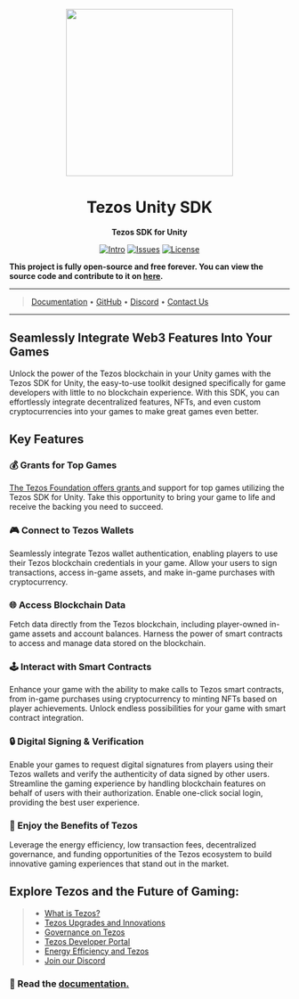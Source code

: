 <div align="center">

<a href="https://tezos.com/unity/"><img height="300x" src="https://github.com/trilitech/tezos-unity-sdk/blob/main/Samples~/Art/Wiki/SDK_01.jpg" /></a>

  <h1>Tezos Unity SDK</h1>

  <p>
    <strong>Tezos SDK for Unity</strong>
  </p>

  <p>
    <a href="https://docs.tezos.com/unity"><img alt="Intro" src="https://img.shields.io/badge/docs-tutorials-blueviolet" /></a>
    <a href="https://github.com/trilitech/tezos-unity-sdk/issues"><img alt="Issues" src="https://img.shields.io/github/issues/trilitech/tezos-unity-sdk?color=blueviolet" /></a>
    <a href="https://opensource.org/licenses/MIT"><img alt="License" src="https://img.shields.io/github/license/trilitech/tezos-unity-sdk?color=blueviolet" /></a>
  </p>
</div>

**This project is fully open-source and free forever. You can view the source code and contribute to it on [here](https://github.com/trilitech/tezos-unity-sdk/).**

***

> [Documentation](https://docs.tezos.com) • [GitHub](https://github.com/trilitech/tezos-unity-sdk/) • [Discord](https://discord.com/tezos) • [Contact Us](https://discord.com/tezos)

***

## Seamlessly Integrate Web3 Features Into Your Games


Unlock the power of the Tezos blockchain in your Unity games with the Tezos SDK for Unity, the easy-to-use toolkit designed specifically for game developers with little to no blockchain experience. With this SDK, you can effortlessly integrate decentralized features, NFTs, and even custom cryptocurrencies into your games to make great games even better.


## Key Features

### 💰 Grants for Top Games

[The Tezos Foundation offers grants ](https://tezos.foundation/grants/)and support for top games utilizing the Tezos SDK for Unity. Take this opportunity to bring your game to life and receive the backing you need to succeed.


### 🎮 Connect to Tezos Wallets

Seamlessly integrate Tezos wallet authentication, enabling players to use their Tezos blockchain credentials in your game. Allow your users to sign transactions, access in-game assets, and make in-game purchases with cryptocurrency.


### 🌐 Access Blockchain Data

Fetch data directly from the Tezos blockchain, including player-owned in-game assets and account balances. Harness the power of smart contracts to access and manage data stored on the blockchain.


### 🕹️ Interact with Smart Contracts

Enhance your game with the ability to make calls to Tezos smart contracts, from in-game purchases using cryptocurrency to minting NFTs based on player achievements. Unlock endless possibilities for your game with smart contract integration.


### 🔒 Digital Signing & Verification

Enable your games to request digital signatures from players using their Tezos wallets and verify the authenticity of data signed by other users. Streamline the gaming experience by handling blockchain features on behalf of users with their authorization. Enable one-click social login, providing the best user experience.


### 🌿 Enjoy the Benefits of Tezos

Leverage the energy efficiency, low transaction fees, decentralized governance, and funding opportunities of the Tezos ecosystem to build innovative gaming experiences that stand out in the market.


## Explore Tezos and the Future of Gaming:

> * [What is Tezos?](https://tezos.com/)
> * [Tezos Upgrades and Innovations](https://tezos.com/upgrades/)
> * [Governance on Tezos](https://tezos.com/governance/)
> * [Tezos Developer Portal](https://tezos.com/developers/)
> * [Energy Efficiency and Tezos](https://tezos.com/carbon/)
> * [Join our Discord](https://discord.com/invite/yXaPy6s5Nr)


### 📝 Read the [documentation.](https://docs.tezos.com/unity)
